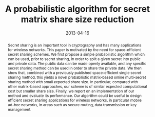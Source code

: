 ---
title: "A probabilistic algorithm for secret matrix share size reduction"
abstract: "Secret sharing is an important tool in cryptography and has many applications for wireless networks. This paper is motivated by the need for space-efficient secret sharing schemes. We first propose a simple probabilistic algorithm which can be used, prior to secret sharing, in order to split a given secret into public and private data. The public data can be made openly available, and any specific secret sharing method can be used in order to share the private data. We then show that, combined with a previously published space-efficient single secret sharing method, this yields a novel probabilistic matrix-based online multi-secret sharing method with small expected share size. In particular, compared with other matrix-based approaches, our scheme is of similar expected computational cost but smaller share size. Finally, we report on an implementation of our method and evaluate its performance. Our algorithm could be useful to design efficient secret sharing applications for wireless networks, in particular mobile ad-hoc networks, in areas such as secure routing, data transmission or key management."
collection: publications
permalink: /publication/pfluegel2013probabilistic
date: 2013-04-16
paperurl: '/files/pdf/papers/pfluegel2013probabilistic.pdf'
venue: '2013 European Wireless Conference'
link: 'https://ieeexplore.ieee.org/abstract/document/6582801/metrics#metrics'
citation: 'Eckhard Pfluegel, Emmanouil Panaousis, Christos Politis (2013). 
  &quot;A probabilistic algorithm for secret matrix share size reduction.&quot;
  <i>2013 European Wireless Conference</i>.'
---